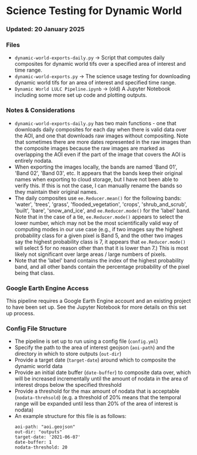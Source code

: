 # Science Testing for Dynamic World
### Updated: 20 January 2025

### Files

- `dynamic-world-exports-daily.py` -> Script that computes daily composites for dynamic world tifs over a specified area of interest and time range.
- `dynamic-world-exports.py` -> The science usage testing for downloading dynamic world tifs for an area of interest and specified time range.
- `Dynamic World LULC Pipeline.ipynb` -> (old) A Jupyter Notebook including some more set up code and plotting outputs.

### Notes & Considerations 

- `dynamic-world-exports-daily.py` has two main functions - one that downloads daily composites for each day when there is valid data over the AOI, and one that downloads raw images without compositing. Note that sometimes there are more dates represented in the raw images than the composite images because the raw images are marked as overlapping the AOI even if the part of the image that covers the AOI is entirely nodata.
- When exporting the images locally, the bands are named 'Band 01', 'Band 02', 'Band 03', etc. It appears that the bands keep their original names when exporting to cloud storage, but I have not been able to verify this. If this is not the case, I can manually rename the bands so they maintain their original names. 
- The daily composites use `ee.Reducer.mean()` for the following bands: 'water', 'trees', 'grass', 'flooded_vegetation', 'crops', 'shrub_and_scrub', 'built', 'bare', 'snow_and_ice', and `ee.Reducer.mode()` for the 'label' band. Note that in the case of a tie, `ee.Reducer.mode()` appears to select the lower number, which may not be the most scientifically valid way of computing modes in our use case (e.g., if two images say the highest probability class for a given pixel is Band 5, and the other two images say the highest probability class is 7, it appears that `ee.Reducer.mode()` will select 5 for no reason other than that it is lower than 7.) This is most likely not significant over large areas / large numbers of pixels.
- Note that the 'label' band contains the index of the highest probability band, and all other bands contain the percentage probability of the pixel being that class.

### Google Earth Engine Access
This pipeline requires a Google Earth Engine account and an existing project to have been set up. See the Jupyter Notebook for more details on this set up process.

### Config File Structure

- The pipeline is set up to run using a config file (`config.yml`)
- Specify the path to the area of interest geojson (`aoi-path`) and the directory in which to store outputs (`out-dir`)
- Provide a target date (`target-date`) around which to composite the dynamic world data
- Provide an initial date buffer (`date-buffer`) to composite data over, which will be increased incrementally until the amount of nodata in the area of interest drops below the specified threshold
- Provide a threshold for the max amount of nodata that is acceptable (`nodata-threhsold`) (e.g. a threshold of 20% means that the temporal range will be expanded until less than 20% of the area of interest is nodata)
- An example structure for this file is as follows:
    ```
    aoi-path: "aoi.geojson"
    out-dir: "outputs"
    target-date: '2021-06-07'
    date-buffer: 1
    nodata-threshold: 20
    ```

